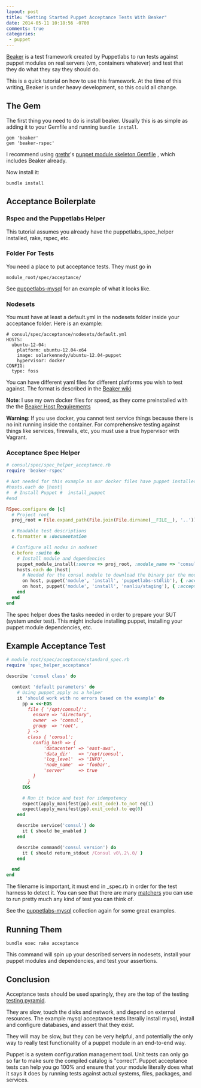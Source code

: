 ```yaml
---
layout: post
title: "Getting Started Puppet Acceptance Tests With Beaker"
date: 2014-05-11 10:18:56 -0700
comments: true
categories:
 - puppet
---
```


[Beaker](https://github.com/puppetlabs/beaker) is a test framework created by
Puppetlabs to run tests against puppet modules on real servers (vm, containers
whatever) and test that they do what they say they should do.

This is a quick tutorial on how to use this framework. At the time of this 
writing, Beaker is under heavy development, so this could all change.

## The Gem
The first thing you need to do is install beaker. Usually this is as simple as
adding it to your Gemfile and running `bundle install`.

    gem 'beaker'
    gem 'beaker-rspec'

I recommend using [grethr](http://www.morethanseven.net)'s
[puppet module skeleton Gemfile](https://github.com/garethr/puppet-module-skeleton/blob/master/skeleton/Gemfile)
, which includes Beaker already.

Now install it:

    bundle install

## Acceptance Boilerplate

### Rspec and the Puppetlabs Helper

This tutorial assumes you already have the puppetlabs\_spec\_helper installed,
rake, rspec, etc. 

### Folder For Tests

You need a place to put acceptance tests. They must go in

    module_root/spec/acceptance/

See [puppetlabs-mysql](https://github.com/puppetlabs/puppetlabs-mysql/tree/master/spec/acceptance) 
for an example of what it looks like.

### Nodesets

You must have at least a default.yml in the nodesets folder inside your
acceptance folder. Here is an example:

```
# consul/spec/acceptance/nodesets/default.yml
HOSTS:
  ubuntu-12-04:
    platform: ubuntu-12.04-x64
    image: solarkennedy/ubuntu-12.04-puppet
    hypervisor: docker
CONFIG:
  type: foss
```

You can have different yaml files for different platforms you wish to test 
against. The format is described in the 
[Beaker wiki](https://github.com/puppetlabs/beaker/wiki/Creating-A-Test-Environment)

**Note**: I use my own docker files for speed, as they come preinstalled with the 
the [Beaker Host Requirements](https://github.com/puppetlabs/beaker/wiki/Creating-A-Test-Environment#host-requirements)

**Warning**: If you use docker, you cannot test service things because there is 
no init running inside the container. For comprehensive testing against things
like services, firewalls, etc, you must use a true hypervisor with Vagrant.

### Acceptance Spec Helper

```ruby
# consul/spec/spec_helper_acceptance.rb
require 'beaker-rspec'

# Not needed for this example as our docker files have puppet installed already
#hosts.each do |host|
#  # Install Puppet #  install_puppet
#end

RSpec.configure do |c|
  # Project root
  proj_root = File.expand_path(File.join(File.dirname(__FILE__), '..'))

  # Readable test descriptions
  c.formatter = :documentation

  # Configure all nodes in nodeset
  c.before :suite do
    # Install module and dependencies
    puppet_module_install(:source => proj_root, :module_name => 'consul')
    hosts.each do |host|
      # Needed for the consul module to download the binary per the modulefile
      on host, puppet('module', 'install', 'puppetlabs-stdlib'), { :acceptable_exit_codes => [0,1] }
      on host, puppet('module', 'install', 'nanliu/staging'), { :acceptable_exit_codes => [0,1] }
    end
  end
end

```

The spec helper does the tasks needed in order to prepare your SUT (system 
under test). This might include installing puppet, installing your puppet 
module dependencies, etc.

## Example Acceptance Test

```ruby
# module_root/spec/acceptance/standard_spec.rb
require 'spec_helper_acceptance'

describe 'consul class' do

  context 'default parameters' do
    # Using puppet_apply as a helper
    it 'should work with no errors based on the example' do
      pp = <<-EOS
        file { '/opt/consul/':
          ensure => 'directory',
          owner  => 'consul',
          group  => 'root',
        } ->
        class { 'consul':
          config_hash => {
              'datacenter' => 'east-aws',
              'data_dir'   => '/opt/consul',
              'log_level'  => 'INFO',
              'node_name'  => 'foobar',
              'server'     => true
          }
        }
      EOS

      # Run it twice and test for idempotency
      expect(apply_manifest(pp).exit_code).to_not eq(1)
      expect(apply_manifest(pp).exit_code).to eq(0)
    end

    describe service('consul') do
      it { should be_enabled }
    end

    describe command('consul version') do
      it { should return_stdout /Consul v0\.2\.0/ }
    end

  end
end
```

The filename is important, it must end in \_spec.rb in order for the test
harness to detect it. You can see that there are many 
[matchers](http://serverspec.org/resource_types.html) you can use to run 
pretty much any kind of test you can think of.

See the [puppetlabs-mysql](https://github.com/puppetlabs/puppetlabs-mysql/tree/master/spec/acceptance)
collection again for some great examples.

## Running Them

    bundle exec rake acceptance

This command will spin up your described servers in nodesets, install your 
puppet modules and dependencies, and test your assertions.

## Conclusion

Acceptance tests should be used sparingly, they are the top of the testing
[testing pyramid](http://martinfowler.com/bliki/TestPyramid.html). 

They are slow, touch the disks and network, and depend on external resources.
The example mysql acceptance tests literally install mysql, install and 
configure databases, and assert that they exist.

They will may be slow, but they can be very helpful, and potentially the 
only way to really test functionality of a puppet module in an end-to-end 
way.

Puppet is a system configuration management tool. Unit tests can only go 
so far to make sure the compiled catalog is "correct". Puppet acceptance
tests can help you go 100% and ensure that your module literally does 
what it says it does by running tests against actual systems, files, 
packages, and services.
